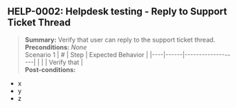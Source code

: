 ## **HELP-0002:** Helpdesk testing - Reply to Support Ticket Thread  
> **Summary:** Verify that user can reply to the support ticket thread.  <br>
**Preconditions:** _None_  
Scenario 1 
 | \# | Step | Expected Behavior | 
 |----|------|-------------------| 
 |    |      | Verify that       | 
<br>**Post-conditions:**  
 - x  
 - y  
 - z  
